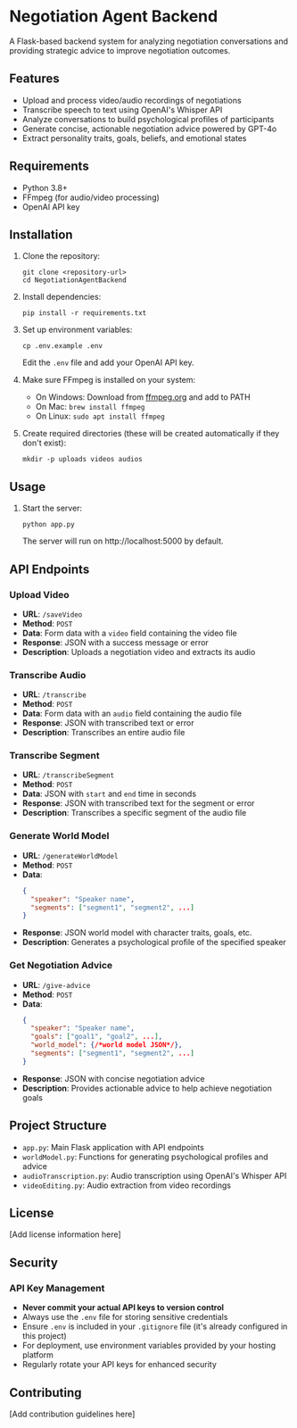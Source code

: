 # Negotiation Agent Backend

A Flask-based backend system for analyzing negotiation conversations and providing strategic advice to improve negotiation outcomes.

## Features

- Upload and process video/audio recordings of negotiations
- Transcribe speech to text using OpenAI's Whisper API
- Analyze conversations to build psychological profiles of participants
- Generate concise, actionable negotiation advice powered by GPT-4o
- Extract personality traits, goals, beliefs, and emotional states

## Requirements

- Python 3.8+
- FFmpeg (for audio/video processing)
- OpenAI API key

## Installation

1. Clone the repository:
   ```
   git clone <repository-url>
   cd NegotiationAgentBackend
   ```

2. Install dependencies:
   ```
   pip install -r requirements.txt
   ```

3. Set up environment variables:
   ```
   cp .env.example .env
   ```
   Edit the `.env` file and add your OpenAI API key.

4. Make sure FFmpeg is installed on your system:
   - On Windows: Download from [ffmpeg.org](https://ffmpeg.org/download.html) and add to PATH
   - On Mac: `brew install ffmpeg`
   - On Linux: `sudo apt install ffmpeg`

5. Create required directories (these will be created automatically if they don't exist):
   ```
   mkdir -p uploads videos audios
   ```

## Usage

1. Start the server:
   ```
   python app.py
   ```
   The server will run on http://localhost:5000 by default.

## API Endpoints

### Upload Video
- **URL**: `/saveVideo`
- **Method**: `POST`
- **Data**: Form data with a `video` field containing the video file
- **Response**: JSON with a success message or error
- **Description**: Uploads a negotiation video and extracts its audio

### Transcribe Audio
- **URL**: `/transcribe`
- **Method**: `POST`
- **Data**: Form data with an `audio` field containing the audio file
- **Response**: JSON with transcribed text or error
- **Description**: Transcribes an entire audio file

### Transcribe Segment
- **URL**: `/transcribeSegment`
- **Method**: `POST`
- **Data**: JSON with `start` and `end` time in seconds
- **Response**: JSON with transcribed text for the segment or error
- **Description**: Transcribes a specific segment of the audio file

### Generate World Model
- **URL**: `/generateWorldModel`
- **Method**: `POST`
- **Data**:
  ```json
  {
    "speaker": "Speaker name",
    "segments": ["segment1", "segment2", ...]
  }
  ```
- **Response**: JSON world model with character traits, goals, etc.
- **Description**: Generates a psychological profile of the specified speaker

### Get Negotiation Advice
- **URL**: `/give-advice`
- **Method**: `POST`
- **Data**:
  ```json
  {
    "speaker": "Speaker name",
    "goals": ["goal1", "goal2", ...],
    "world_model": {/*world model JSON*/},
    "segments": ["segment1", "segment2", ...]
  }
  ```
- **Response**: JSON with concise negotiation advice
- **Description**: Provides actionable advice to help achieve negotiation goals

## Project Structure

- `app.py`: Main Flask application with API endpoints
- `worldModel.py`: Functions for generating psychological profiles and advice
- `audioTranscription.py`: Audio transcription using OpenAI's Whisper API
- `videoEditing.py`: Audio extraction from video recordings

## License

[Add license information here]

## Security

### API Key Management
- **Never commit your actual API keys to version control**
- Always use the `.env` file for storing sensitive credentials
- Ensure `.env` is included in your `.gitignore` file (it's already configured in this project)
- For deployment, use environment variables provided by your hosting platform
- Regularly rotate your API keys for enhanced security

## Contributing

[Add contribution guidelines here] 